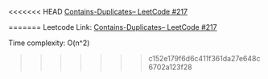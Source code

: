 <<<<<<< HEAD
[Contains-Duplicates– LeetCode #217](https://leetcode.com/problems/contains-duplicate/description/)


=======
Leetcode Link:
[Contains-Duplicates– LeetCode #217](https://leetcode.com/problems/contains-duplicate/description/)

Time complexity:
O(n^2)
>>>>>>> c152e179f6d6c411f361da27e648c6702a123f28
